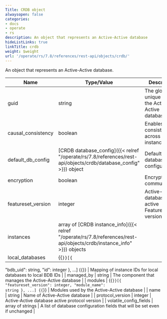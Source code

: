 ```yaml
---
Title: CRDB object
alwaysopen: false
categories:
- docs
- operate
- rs
description: An object that represents an Active-Active database
hideListLinks: true
linkTitle: crdb
weight: $weight
url: '/operate/rs/7.8/references/rest-api/objects/crdb/'
---
```


An object that represents an Active-Active database.

| Name | Type/Value | Description |
|------|------------|-------------|
| guid | string | The global unique ID of the Active-Active database |
| causal_consistency | boolean | Enables causal consistency across CRDT instances |
| default_db_config| [CRDB database_config]({{< relref "/operate/rs/7.8/references/rest-api/objects/crdb/database_config" >}}) object | Default database configuration |
| encryption | boolean | Encrypt communication |
| featureset_version | integer | Active-Active database active FeatureSet version
| instances | array of [CRDB instance_info]({{< relref "/operate/rs/7.8/references/rest-api/objects/crdb/instance_info" >}}) objects | |
| local_databases | {{<code>}}[{
  "bdb_uid": string,
  "id": integer
}, ...] {{</code>}} | Mapping of instance IDs for local databases to local BDB IDs |
| managed_by | string | The component that manages the Active-Active database |
| modules | {{<code>}}[{
  "featureset_version": integer,
  "module_name": string
}, ...] {{</code>}} | Modules used by the Active-Active database |
| name | string | Name of Active-Active database |
| protocol_version | integer | Active-Active database active protocol version |
| volatile_config_fields | array of strings | A list of database configuration fields that will be set even if unchanged |
